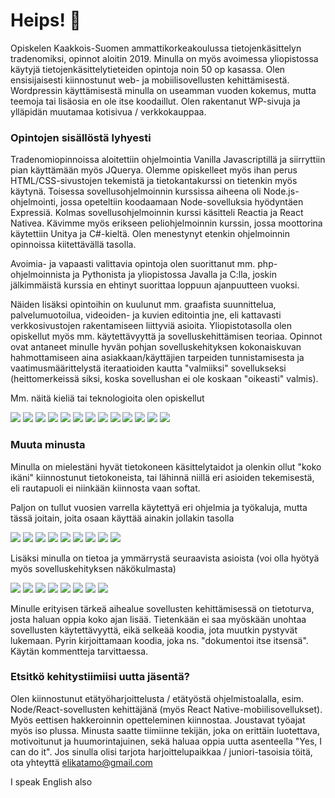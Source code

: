 # Heips! 👋

Opiskelen Kaakkois-Suomen ammattikorkeakoulussa tietojenkäsittelyn tradenomiksi, opinnot aloitin 2019. Minulla on myös avoimessa yliopistossa käytyjä tietojenkäsittelytieteiden opintoja noin 50 op kasassa. Olen ensisijaisesti kiinnostunut web- ja mobiilisovellusten kehittämisestä. Wordpressin käyttämisestä minulla on useamman vuoden kokemus, mutta teemoja tai lisäosia en ole itse koodaillut. Olen rakentanut WP-sivuja ja ylläpidän muutamaa kotisivua / verkkokauppaa. 


### Opintojen sisällöstä lyhyesti

Tradenomiopinnoissa aloitettiin ohjelmointia Vanilla Javascriptillä ja siirryttiin pian käyttämään myös JQuerya. Olemme opiskelleet myös ihan perus HTML/CSS-sivustojen tekemistä ja tietokantakurssi on tietenkin myös käytynä. Toisessa sovellusohjelmoinnin kurssissa aiheena oli Node.js-ohjelmointi, jossa opeteltiin koodaamaan Node-sovelluksia hyödyntäen Expressiä. Kolmas sovellusohjelmoinnin kurssi käsitteli Reactia ja React Nativea. Kävimme myös erikseen peliohjelmoinnin kurssin, jossa moottorina käytettiin Unitya ja C#-kieltä. Olen menestynyt etenkin ohjelmoinnin opinnoissa kiitettävällä tasolla.

Avoimia- ja vapaasti valittavia opintoja olen suorittanut mm. php-ohjelmoinnista ja Pythonista ja yliopistossa Javalla ja C:lla, joskin jälkimmäistä kurssia en ehtinyt suorittaa loppuun ajanpuutteen vuoksi.

Näiden lisäksi opintoihin on kuulunut mm. graafista suunnittelua, palvelumuotoilua, videoiden- ja kuvien editointia jne, eli kattavasti verkkosivustojen rakentamiseen liittyviä asioita. Yliopistotasolla olen opiskellut myös mm. käytettävyyttä ja sovelluskehittämisen teoriaa. Opinnot ovat antaneet minulle hyvän pohjan sovelluskehityksen kokonaiskuvan hahmottamiseen aina asiakkaan/käyttäjien tarpeiden tunnistamisesta ja vaatimusmäärittelystä iteraatioiden kautta "valmiiksi" sovellukseksi (heittomerkeissä siksi, koska sovellushan ei ole koskaan "oikeasti" valmis).


Mm. näitä kieliä tai teknologioita olen  opiskellut

![](https://img.shields.io/static/v1?label=&message=Node.js&color=blueviolet) ![](https://img.shields.io/static/v1?label=&message=React&color=blueviolet) ![](https://img.shields.io/static/v1?label=&message=ReactNative&color=blueviolet) ![](https://img.shields.io/static/v1?label=&message=JavaScript&color=blueviolet) ![](https://img.shields.io/static/v1?label=&message=Java&color=blueviolet) ![](https://img.shields.io/static/v1?label=&message=Python&color=blueviolet) ![](https://img.shields.io/static/v1?label=&message=Php&color=blueviolet) ![](https://img.shields.io/static/v1?label=&message=C_sharp&color=blueviolet)  ![](https://img.shields.io/static/v1?label=&message=C&color=blueviolet) ![](https://img.shields.io/static/v1?label=&message=HTML&color=blueviolet)  ![](https://img.shields.io/static/v1?label=&message=CSS&color=blueviolet) ![](https://img.shields.io/static/v1?label=&message=MySql&color=blueviolet) ![](https://img.shields.io/static/v1?label=&message=REST_API&color=blueviolet)


### Muuta minusta

Minulla on mielestäni hyvät tietokoneen käsittelytaidot ja olenkin ollut "koko ikäni" kiinnostunut tietokoneista, tai lähinnä niillä eri asioiden tekemisestä, eli rautapuoli ei niinkään kiinnosta vaan softat.

Paljon on tullut vuosien varrella käytettyä eri ohjelmia ja työkaluja, mutta tässä joitain, joita osaan käyttää ainakin jollakin tasolla

![](https://img.shields.io/static/v1?label=&message=VisualStudioCode&color=green) ![](https://img.shields.io/static/v1?label=&message=Unity&color=green) ![](https://img.shields.io/static/v1?label=&message=PhotoShop&color=green) ![](https://img.shields.io/static/v1?label=&message=InDesign&color=green) ![](https://img.shields.io/static/v1?label=&message=Illustrator&color=green) ![](https://img.shields.io/static/v1?label=&message=PremierePro&color=green) ![](https://img.shields.io/static/v1?label=&message=AfterEffects&color=green) ![](https://img.shields.io/static/v1?label=&message=Audition&color=green) ![](https://img.shields.io/static/v1?label=&message=MS_tuotteet&color=green) 


Lisäksi minulla on tietoa ja ymmärrystä seuraavista asioista (voi olla hyötyä myös sovelluskehityksen näkökulmasta)

![](https://img.shields.io/static/v1?label=&message=WordPress&color=blue) ![](https://img.shields.io/static/v1?label=&message=Woocommerce&color=blue) ![](https://img.shields.io/static/v1?label=&message=SEO&color=blue) ![](https://img.shields.io/static/v1?label=&message=Digimarkkinointi&color=blue) ![](https://img.shields.io/static/v1?label=&message=FB-markkinointi&color=blue) ![](https://img.shields.io/static/v1?label=&message=Bloggaus&color=blue) ![](https://img.shields.io/static/v1?label=&message=Liiketalous&color=blue) ![](https://img.shields.io/static/v1?label=&message=Sote-ala&color=blue)

Minulle erityisen tärkeä aihealue sovellusten kehittämisessä on tietoturva, josta haluan oppia koko ajan lisää. Tietenkään ei saa myöskään unohtaa sovellusten käytettävyyttä, eikä selkeää koodia, jota muutkin pystyvät lukemaan. Pyrin kirjoittamaan koodia, joka ns. "dokumentoi itse itsensä". Käytän kommentteja tarvittaessa.

### Etsitkö kehitystiimiisi uutta jäsentä?

Olen kiinnostunut etätyöharjoittelusta / etätyöstä ohjelmistoalalla, esim. Node/React-sovellusten kehittäjänä (myös React Native-mobiilisovellukset). Myös eettisen hakkeroinnin opetteleminen kiinnostaa. Joustavat työajat myös iso plussa. Minusta saatte tiimiinne tekijän, joka on erittäin luotettava, motivoitunut ja huumorintajuinen, sekä haluaa oppia uutta asenteella "Yes, I can do it".
Jos sinulla olisi tarjota harjoittelupaikkaa / juniori-tasoisia töitä, ota yhteyttä elikatamo@gmail.com

I speak English also
